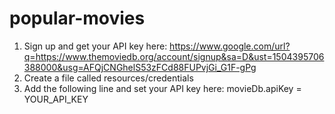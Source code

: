 # popular-movies

1. Sign up and get your API key here: https://www.google.com/url?q=https://www.themoviedb.org/account/signup&sa=D&ust=1504395706388000&usg=AFQjCNGhelS53zFCd88FUPvjGi_G1F-gPg
2. Create a file called resources/credentials
3. Add the following line and set your API key here: movieDb.apiKey = YOUR_API_KEY